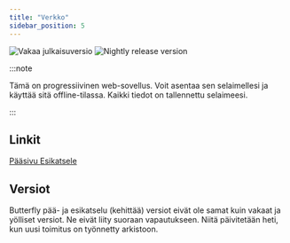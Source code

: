 ```yaml
---
title: "Verkko"
sidebar_position: 5
---
```


![Vakaa julkaisuversio](https://img.shields.io/badge/dynamic/yaml?color=c4840d&label=Stable&query=%24.version&url=https%3A%2F%2Fraw.githubusercontent.com%2FLinwoodCloud%2Fbutterfly%2Fstable%2Fapp%2Fpubspec.yaml&style=for-the-badge) ![Nightly release version](https://img.shields.io/badge/dynamic/yaml?color=f7d28c&label=Nightly&query=%24.version&url=https%3A%2F%2Fraw.githubusercontent.com%2FLinwoodCloud%2Fbutterfly%2Fnightly%2Fapp%2Fpubspec.yaml&style=for-the-badge)

:::note

Tämä on progressiivinen web-sovellus. Voit asentaa sen selaimellesi ja käyttää sitä offline-tilassa. Kaikki tiedot on tallennettu selaimeesi.

:::


## Linkit

<div className="row margin-bottom--lg padding--sm">
<a className="button button--outline button--info button--lg margin--sm" href="https://butterfly.linwood.dev">
  Pääsivu
</a>
<a className="button button--outline button--danger button--lg margin--sm" href="https://preview.butterfly.linwood.dev">
  Esikatsele
</a>
</div>

## Versiot

Butterfly pää- ja esikatselu (kehittää) versiot eivät ole samat kuin vakaat ja yölliset versiot. Ne eivät liity suoraan vapautukseen. Niitä päivitetään heti, kun uusi toimitus on työnnetty arkistoon.
